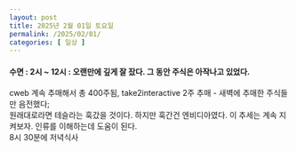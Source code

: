 ```yaml
---
layout: post
title: 2025년 2월 01일 토요일
permalink: /2025/02/01/
categories: [ 일상 ]
---
```

#### 수면 : 2시 ~ 12시 : 오랜만에 깊게 잘 잤다. 그 동안 주식은 아작나고 있었다.<br/>
cweb 계속 추매해서 총 400주됨, take2interactive 2주 추매 - 새벽에 추매한 주식들만 음전했다;<br/>
원래대로라면 테슬라는 훅갔을 것이다. 하지만 훅간건 엔비디아였다. 이 추세는 계속 지켜보자. 인류를 이해하는데 도움이 된다.<br/>
8시 30분에 저녁식사